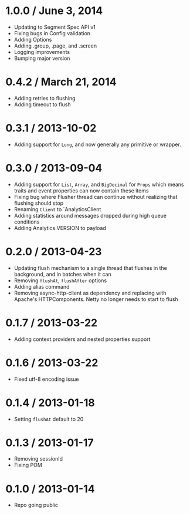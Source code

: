 1.0.0 / June 3, 2014
=================
* Updating to Segment Spec API v1
* Fixing bugs in Config validation
* Adding Options
* Adding .group, .page, and .screen
* Logging improvements
* Bumping major version

0.4.2 / March 21, 2014
=================
* Adding retries to flushing
* Adding timeout to flush

0.3.1 / 2013-10-02
=================
* Adding support for `Long`, and now generally any primitive or wrapper.

0.3.0 / 2013-09-04
=================
* Adding support for `List`, `Array`, and `BigDecimal` for `Props` which means traits and event properties can now contain these items
* Fixing bug where Flusher thread can continue without realizing that flushing should stop
* Renaming `Client` to `AnalyticsClient
* Adding statistics around messages dropped during high queue conditions
* Adding Analytics.VERSION to payload

0.2.0 / 2013-04-23
=================
* Updating flush mechanism to a single thread that flushes in the background, and in batches when it can
* Removing `flushAt`, `flushAfter` options
* Adding alias command
* Removing async-http-client as dependency and replacing with Apache's HTTPComponents. Netty no longer needs to start to flush

0.1.7 / 2013-03-22
=================
* Adding context.providers and nested properties support

0.1.6 / 2013-03-22
=================
* Fixed utf-8 encoding issue

0.1.4 / 2013-01-18
=================
* Setting `flushAt` default to 20

0.1.3 / 2013-01-17
=================
* Removing sessionId
* Fixing POM

0.1.0 / 2013-01-14
=================
* Repo going public
